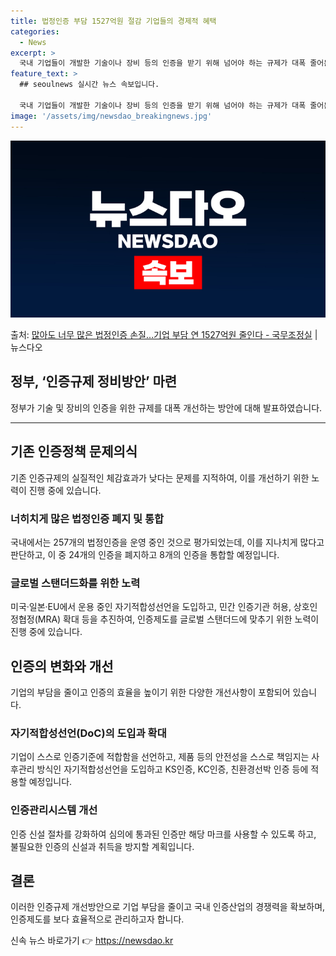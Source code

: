 ```yaml
---
title: 법정인증 부담 1527억원 절감 기업들의 경제적 혜택
categories:
  - News
excerpt: >
  국내 기업들이 개발한 기술이나 장비 등의 인증을 받기 위해 넘어야 하는 규제가 대폭 줄어든다. 해외에 비해 …
feature_text: >
  ## seoulnews 실시간 뉴스 속보입니다.

  국내 기업들이 개발한 기술이나 장비 등의 인증을 받기 위해 넘어야 하는 규제가 대폭 줄어든다. 해외에 비해 …
image: '/assets/img/newsdao_breakingnews.jpg'
---
```


![뉴스다오 속보](/assets/img/newsdao_breakingnews.jpg)

<p>출처: <a href="https://newsdao.kr/3244" rel="dofollow">많아도 너무 많은 법정인증 손질…기업 부담 연 1527억원 줄인다 - 국무조정실</a> | 뉴스다오</p>

<h2>정부, ‘인증규제 정비방안’ 마련</h2>
<p data-ke-size="size16">정부가 기술 및 장비의 인증을 위한 규제를 대폭 개선하는 방안에 대해 발표하였습니다. </p>
<hr>
<h2 data-ke-size="size26">기존 인증정책 문제의식</h2>
<p data-ke-size="size16">기존 인증규제의 실질적인 체감효과가 낮다는 문제를 지적하여, 이를 개선하기 위한 노력이 진행 중에 있습니다.</p>

<h3>너히치게 많은 법정인증 폐지 및 통합</h3>
<p data-ke-size="size16">국내에서는 257개의 법정인증을 운영 중인 것으로 평가되었는데, 이를 지나치게 많다고 판단하고, 이 중 24개의 인증을 폐지하고 8개의 인증을 통합할 예정입니다. </p>

<h3>글로벌 스탠더드화를 위한 노력</h3>
<p data-ke-size="size16">미국·일본·EU에서 운용 중인 자기적합성선언을 도입하고, 민간 인증기관 허용, 상호인정협정(MRA) 확대 등을 추진하여, 인증제도를 글로벌 스탠더드에 맞추기 위한 노력이 진행 중에 있습니다. </p>

<h2 data-ke-size="size26">인증의 변화와 개선</h2>
<p data-ke-size="size16">기업의 부담을 줄이고 인증의 효율을 높이기 위한 다양한 개선사항이 포함되어 있습니다.</p>

<h3>자기적합성선언(DoC)의 도입과 확대</h3>
<p data-ke-size="size16">기업이 스스로 인증기준에 적합함을 선언하고, 제품 등의 안전성을 스스로 책임지는 사후관리 방식인 자기적합성선언을 도입하고 KS인증, KC인증, 친환경선박 인증 등에 적용할 예정입니다.</p>

<h3>인증관리시스템 개선</h3>
<p data-ke-size="size16">인증 신설 절차를 강화하여 심의에 통과된 인증만 해당 마크를 사용할 수 있도록 하고, 불필요한 인증의 신설과 취득을 방지할 계획입니다. </p>

<h2 data-ke-size="size26">결론</h2>
<p data-ke-size="size16">이러한 인증규제 개선방안으로 기업 부담을 줄이고 국내 인증산업의 경쟁력을 확보하며, 인증제도를 보다 효율적으로 관리하고자 합니다. </p>
 

신속 뉴스 바로가기 👉 <a href="https://newsdao.kr" rel="dofollow">https://newsdao.kr</a>


